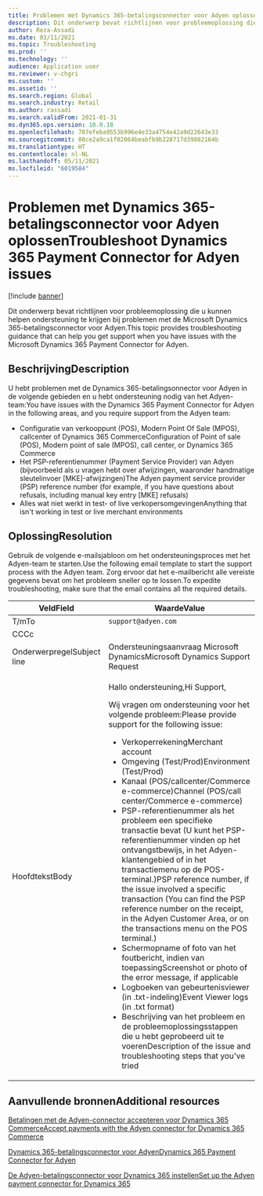```yaml
---
title: Problemen met Dynamics 365-betalingsconnector voor Adyen oplossen
description: Dit onderwerp bevat richtlijnen voor probleemoplossing die u kunnen helpen ondersteuning te krijgen bij problemen met de Microsoft Dynamics 365-betalingsconnector voor Adyen.
author: Reza-Assadi
ms.date: 03/11/2021
ms.topic: Troubleshooting
ms.prod: ''
ms.technology: ''
audience: Application user
ms.reviewer: v-chgri
ms.custom: ''
ms.assetid: ''
ms.search.region: Global
ms.search.industry: Retail
ms.author: rassadi
ms.search.validFrom: 2021-01-31
ms.dyn365.ops.version: 10.0.18
ms.openlocfilehash: 707efeba9553b996e4e33a4754e42a9d22643e33
ms.sourcegitcommit: 08ce2a9ca1f02064beabfb9b228717d39882164b
ms.translationtype: HT
ms.contentlocale: nl-NL
ms.lasthandoff: 05/11/2021
ms.locfileid: "6019584"
---
```

# <a name="troubleshoot-dynamics-365-payment-connector-for-adyen-issues"></a><span data-ttu-id="696e9-103">Problemen met Dynamics 365-betalingsconnector voor Adyen oplossen</span><span class="sxs-lookup"><span data-stu-id="696e9-103">Troubleshoot Dynamics 365 Payment Connector for Adyen issues</span></span>

[!include [banner](../../includes/banner.md)]

<span data-ttu-id="696e9-104">Dit onderwerp bevat richtlijnen voor probleemoplossing die u kunnen helpen ondersteuning te krijgen bij problemen met de Microsoft Dynamics 365-betalingsconnector voor Adyen.</span><span class="sxs-lookup"><span data-stu-id="696e9-104">This topic provides troubleshooting guidance that can help you get support when you have issues with the Microsoft Dynamics 365 Payment Connector for Adyen.</span></span>

## <a name="description"></a><span data-ttu-id="696e9-105">Beschrijving</span><span class="sxs-lookup"><span data-stu-id="696e9-105">Description</span></span>

<span data-ttu-id="696e9-106">U hebt problemen met de Dynamics 365-betalingsonnector voor Adyen in de volgende gebieden en u hebt ondersteuning nodig van het Adyen-team:</span><span class="sxs-lookup"><span data-stu-id="696e9-106">You have issues with the Dynamics 365 Payment Connector for Adyen in the following areas, and you require support from the Adyen team:</span></span>

- <span data-ttu-id="696e9-107">Configuratie van verkooppunt (POS), Modern Point Of Sale (MPOS), callcenter of Dynamics 365 Commerce</span><span class="sxs-lookup"><span data-stu-id="696e9-107">Configuration of Point of sale (POS), Modern point of sale (MPOS), call center, or Dynamics 365 Commerce</span></span>
- <span data-ttu-id="696e9-108">Het PSP-referentienummer (Payment Service Provider) van Adyen (bijvoorbeeld als u vragen hebt over afwijzingen, waaronder handmatige sleutelinvoer \[MKE\]-afwijzingen)</span><span class="sxs-lookup"><span data-stu-id="696e9-108">The Adyen payment service provider (PSP) reference number (for example, if you have questions about refusals, including manual key entry \[MKE\] refusals)</span></span>
- <span data-ttu-id="696e9-109">Alles wat niet werkt in test- of live verkopersomgevingen</span><span class="sxs-lookup"><span data-stu-id="696e9-109">Anything that isn't working in test or live merchant environments</span></span>

## <a name="resolution"></a><span data-ttu-id="696e9-110">Oplossing</span><span class="sxs-lookup"><span data-stu-id="696e9-110">Resolution</span></span>

<span data-ttu-id="696e9-111">Gebruik de volgende e-mailsjabloon om het ondersteuningsproces met het Adyen-team te starten.</span><span class="sxs-lookup"><span data-stu-id="696e9-111">Use the following email template to start the support process with the Adyen team.</span></span> <span data-ttu-id="696e9-112">Zorg ervoor dat het e-mailbericht alle vereiste gegevens bevat om het probleem sneller op te lossen.</span><span class="sxs-lookup"><span data-stu-id="696e9-112">To expedite troubleshooting, make sure that the email contains all the required details.</span></span>

| <span data-ttu-id="696e9-113">Veld</span><span class="sxs-lookup"><span data-stu-id="696e9-113">Field</span></span>        | <span data-ttu-id="696e9-114">Waarde</span><span class="sxs-lookup"><span data-stu-id="696e9-114">Value</span></span> |
|--------------|-------|
| <span data-ttu-id="696e9-115">T/m</span><span class="sxs-lookup"><span data-stu-id="696e9-115">To</span></span>           | `support@adyen.com` |
| <span data-ttu-id="696e9-116">CC</span><span class="sxs-lookup"><span data-stu-id="696e9-116">Cc</span></span>           | |
| <span data-ttu-id="696e9-117">Onderwerpregel</span><span class="sxs-lookup"><span data-stu-id="696e9-117">Subject line</span></span> | <span data-ttu-id="696e9-118">Ondersteuningsaanvraag Microsoft Dynamics</span><span class="sxs-lookup"><span data-stu-id="696e9-118">Microsoft Dynamics Support Request</span></span> |
| <span data-ttu-id="696e9-119">Hoofdtekst</span><span class="sxs-lookup"><span data-stu-id="696e9-119">Body</span></span>         | <p><span data-ttu-id="696e9-120">Hallo ondersteuning,</span><span class="sxs-lookup"><span data-stu-id="696e9-120">Hi Support,</span></span></p><p><span data-ttu-id="696e9-121">Wij vragen om ondersteuning voor het volgende probleem:</span><span class="sxs-lookup"><span data-stu-id="696e9-121">Please provide support for the following issue:</span></span></p><ul><li><span data-ttu-id="696e9-122">Verkoperrekening</span><span class="sxs-lookup"><span data-stu-id="696e9-122">Merchant account</span></span></li><li><span data-ttu-id="696e9-123">Omgeving (Test/Prod)</span><span class="sxs-lookup"><span data-stu-id="696e9-123">Environment (Test/Prod)</span></span></li><li><span data-ttu-id="696e9-124">Kanaal (POS/callcenter/Commerce e-commerce)</span><span class="sxs-lookup"><span data-stu-id="696e9-124">Channel (POS/call center/Commerce e-commerce)</span></span></li><li><span data-ttu-id="696e9-125">PSP-referentienummer als het probleem een specifieke transactie bevat (U kunt het PSP-referentienummer vinden op het ontvangstbewijs, in het Adyen-klantengebied of in het transactiemenu op de POS-terminal.)</span><span class="sxs-lookup"><span data-stu-id="696e9-125">PSP reference number, if the issue involved a specific transaction (You can find the PSP reference number on the receipt, in the Adyen Customer Area, or on the transactions menu on the POS terminal.)</span></span></li><li><span data-ttu-id="696e9-126">Schermopname of foto van het foutbericht, indien van toepassing</span><span class="sxs-lookup"><span data-stu-id="696e9-126">Screenshot or photo of the error message, if applicable</span></span></li><li><span data-ttu-id="696e9-127">Logboeken van gebeurtenisviewer (in .txt-indeling)</span><span class="sxs-lookup"><span data-stu-id="696e9-127">Event Viewer logs (in .txt format)</span></span></li><li><span data-ttu-id="696e9-128">Beschrijving van het probleem en de probleemoplossingsstappen die u hebt geprobeerd uit te voeren</span><span class="sxs-lookup"><span data-stu-id="696e9-128">Description of the issue and troubleshooting steps that you've tried</span></span></li></ul> |

## <a name="additional-resources"></a><span data-ttu-id="696e9-129">Aanvullende bronnen</span><span class="sxs-lookup"><span data-stu-id="696e9-129">Additional resources</span></span>

[<span data-ttu-id="696e9-130">Betalingen met de Adyen-connector accepteren voor Dynamics 365 Commerce</span><span class="sxs-lookup"><span data-stu-id="696e9-130">Accept payments with the Adyen connector for Dynamics 365 Commerce</span></span>](https://www.adyen.com/partners/dynamics-365-commerce)

[<span data-ttu-id="696e9-131">Dynamics 365-betalingsconnector voor Adyen</span><span class="sxs-lookup"><span data-stu-id="696e9-131">Dynamics 365 Payment Connector for Adyen</span></span>](../dev-itpro/adyen-connector.md)

[<span data-ttu-id="696e9-132">De Adyen-betalingsconnector voor Dynamics 365 instellen</span><span class="sxs-lookup"><span data-stu-id="696e9-132">Set up the Adyen payment connector for Dynamics 365</span></span>](https://docs.adyen.com/plugins/microsoft-dynamics)
